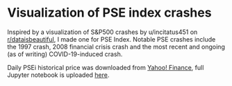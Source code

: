 # Visualization of PSE index crashes

Inspired by a visualization of S&P500 crashes by u/incitatus451 on [r/dataisbeautiful](https://www.reddit.com/r/dataisbeautiful/comments/fjvtt5/oc_current_market_sell_off_compared_to_major_ones/?utm_medium=android_app&utm_source=share), I made one for PSE Index. Notable PSE crashes include the 1997 crash, 2008 financial crisis crash and the most recent and ongoing (as of writing) COVID-19-induced crash.

Daily PSEi historical price was downloaded from [Yahoo! Finance](https://finance.yahoo.com/quote/PSEI.PS/history/), full Jupyter notebook is uploaded [here](https://github.com/cedricconol/psei_crashes/blob/master/PSEi%20Crashes.ipynb).
